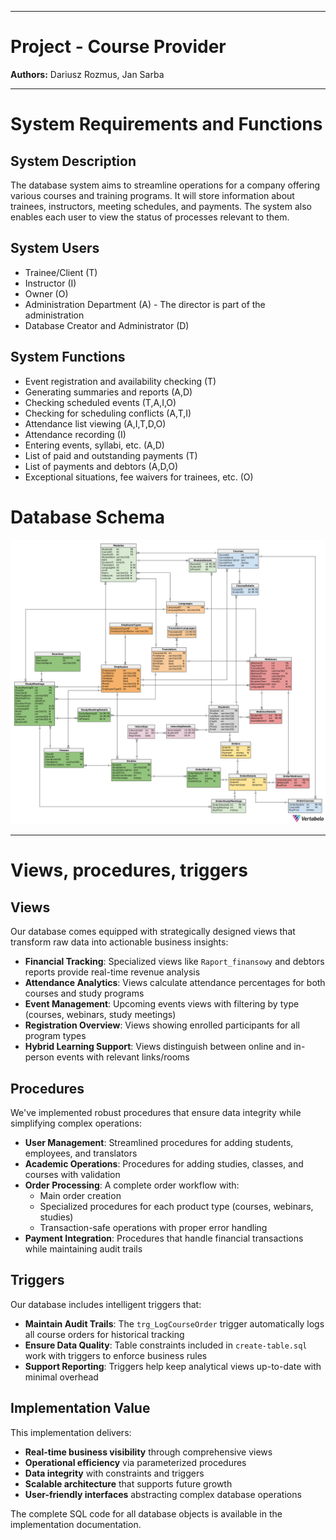 
---
# Project - Course Provider

**Authors:** Dariusz Rozmus, Jan Sarba 

---

# System Requirements and Functions

## System Description

The database system aims to streamline operations for a company offering various courses and training programs. It will store information about trainees, instructors, meeting schedules, and payments. The system also enables each user to view the status of processes relevant to them.

## System Users

- Trainee/Client (T)
- Instructor (I)
- Owner (O)
- Administration Department (A) - The director is part of the administration
- Database Creator and Administrator (D)

## System Functions

- Event registration and availability checking (T)
- Generating summaries and reports (A,D)
- Checking scheduled events (T,A,I,O)
- Checking for scheduling conflicts (A,T,I)
- Attendance list viewing (A,I,T,D,O)
- Attendance recording (I)
- Entering events, syllabi, etc. (A,D)
- List of paid and outstanding payments (T)
- List of payments and debtors (A,D,O)
- Exceptional situations, fee waivers for trainees, etc. (O)

# Database Schema

![schema](schemat.png)

---

# Views, procedures, triggers

## Views

Our database comes equipped with strategically designed views that transform raw data into actionable business insights:

- **Financial Tracking**: Specialized views like `Raport_finansowy` and debtors reports provide real-time revenue analysis
- **Attendance Analytics**: Views calculate attendance percentages for both courses and study programs
- **Event Management**: Upcoming events views with filtering by type (courses, webinars, study meetings)
- **Registration Overview**: Views showing enrolled participants for all program types
- **Hybrid Learning Support**: Views distinguish between online and in-person events with relevant links/rooms

## Procedures

We've implemented robust procedures that ensure data integrity while simplifying complex operations:

- **User Management**: Streamlined procedures for adding students, employees, and translators
- **Academic Operations**: Procedures for adding studies, classes, and courses with validation
- **Order Processing**: A complete order workflow with:
  - Main order creation
  - Specialized procedures for each product type (courses, webinars, studies)
  - Transaction-safe operations with proper error handling
- **Payment Integration**: Procedures that handle financial transactions while maintaining audit trails

## Triggers

Our database includes intelligent triggers that:

- **Maintain Audit Trails**: The `trg_LogCourseOrder` trigger automatically logs all course orders for historical tracking
- **Ensure Data Quality**: Table constraints included in `create-table.sql` work with triggers to enforce business rules
- **Support Reporting**: Triggers help keep analytical views up-to-date with minimal overhead

## Implementation Value

This implementation delivers:

- **Real-time business visibility** through comprehensive views  
- **Operational efficiency** via parameterized procedures  
- **Data integrity** with constraints and triggers  
- **Scalable architecture** that supports future growth  
- **User-friendly interfaces** abstracting complex database operations  

The complete SQL code for all database objects is available in the implementation documentation.
